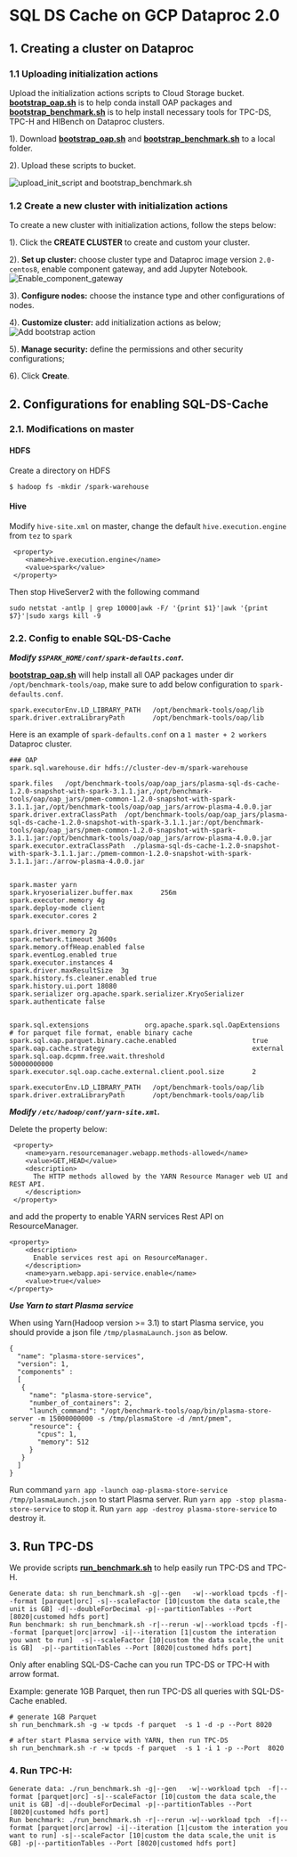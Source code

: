 # SQL DS Cache on GCP Dataproc 2.0

## 1. Creating a cluster on Dataproc

### 1.1 Uploading initialization actions

Upload the initialization actions scripts to Cloud Storage bucket. 
**[bootstrap_oap.sh](../integrations/oap/dataproc/bootstrap_oap.sh)** is to help conda install OAP packages and
**[bootstrap_benchmark.sh](../integrations/oap/dataproc/benchmark/bootstrap_benchmark.sh)** is to help install necessary tools for TPC-DS, TPC-H and HIBench on Dataproc clusters.
    
1). Download **[bootstrap_oap.sh](../integrations/oap/dataproc/bootstrap_oap.sh)** and **[bootstrap_benchmark.sh](../integrations/oap/dataproc/benchmark/bootstrap_benchmark.sh)** to a local folder.

2). Upload these scripts to bucket.

![upload_init_script and bootstrap_benchmark.sh](../integrations/oap/dataproc/imgs/upload_scripts_to_bucket.png)


### 1.2 Create a new cluster with initialization actions

To create a new cluster with initialization actions, follow the steps below:

1). Click the  **CREATE CLUSTER** to create and custom your cluster.

2). **Set up cluster:** choose cluster type and Dataproc image version `2.0-centos8`, enable component gateway, and add Jupyter Notebook.
![Enable_component_gateway](../integrations/oap/dataproc/imgs/component_gateway.png)

3). **Configure nodes:** choose the instance type and other configurations of nodes.

4). **Customize cluster:** add initialization actions as below;
![Add bootstrap action](../integrations/oap/dataproc/imgs/add_scripts.png)

5). **Manage security:** define the permissions and other security configurations;

6). Click **Create**. 

## 2. Configurations for enabling SQL-DS-Cache

### 2.1. Modifications on master

#### HDFS 

Create a directory on HDFS 
```
$ hadoop fs -mkdir /spark-warehouse
```

#### Hive 

Modify `hive-site.xml` on master, change the default `hive.execution.engine` from `tez` to `spark`

```
 <property>
    <name>hive.execution.engine</name>
    <value>spark</value>
 </property>
```

Then stop HiveServer2 with the following command  

```
sudo netstat -antlp | grep 10000|awk -F/ '{print $1}'|awk '{print $7}'|sudo xargs kill -9
```

### 2.2. Config to enable SQL-DS-Cache

***Modify `$SPARK_HOME/conf/spark-defaults.conf`.***

**[bootstrap_oap.sh](../integrations/oap/dataproc/bootstrap_oap.sh)** will help install all OAP packages under dir `/opt/benchmark-tools/oap`,
make sure to add below configuration to `spark-defaults.conf`.

```
spark.executorEnv.LD_LIBRARY_PATH   /opt/benchmark-tools/oap/lib
spark.driver.extraLibraryPath       /opt/benchmark-tools/oap/lib
```

Here is an example of `spark-defaults.conf` on a `1 master + 2 workers` Dataproc cluster.

```
### OAP
spark.sql.warehouse.dir hdfs://cluster-dev-m/spark-warehouse

spark.files   /opt/benchmark-tools/oap/oap_jars/plasma-sql-ds-cache-1.2.0-snapshot-with-spark-3.1.1.jar,/opt/benchmark-tools/oap/oap_jars/pmem-common-1.2.0-snapshot-with-spark-3.1.1.jar,/opt/benchmark-tools/oap/oap_jars/arrow-plasma-4.0.0.jar
spark.driver.extraClassPath  /opt/benchmark-tools/oap/oap_jars/plasma-sql-ds-cache-1.2.0-snapshot-with-spark-3.1.1.jar:/opt/benchmark-tools/oap/oap_jars/pmem-common-1.2.0-snapshot-with-spark-3.1.1.jar:/opt/benchmark-tools/oap/oap_jars/arrow-plasma-4.0.0.jar
spark.executor.extraClassPath  ./plasma-sql-ds-cache-1.2.0-snapshot-with-spark-3.1.1.jar:./pmem-common-1.2.0-snapshot-with-spark-3.1.1.jar:./arrow-plasma-4.0.0.jar


spark.master yarn
spark.kryoserializer.buffer.max       256m
spark.executor.memory 4g
spark.deploy-mode client
spark.executor.cores 2

spark.driver.memory 2g
spark.network.timeout 3600s
spark.memory.offHeap.enabled false
spark.eventLog.enabled true
spark.executor.instances 4
spark.driver.maxResultSize  3g
spark.history.fs.cleaner.enabled true
spark.history.ui.port 18080
spark.serializer org.apache.spark.serializer.KryoSerializer
spark.authenticate false


spark.sql.extensions              org.apache.spark.sql.OapExtensions
# for parquet file format, enable binary cache
spark.sql.oap.parquet.binary.cache.enabled                   true
spark.oap.cache.strategy                                     external
spark.sql.oap.dcpmm.free.wait.threshold                      50000000000
spark.executor.sql.oap.cache.external.client.pool.size       2

spark.executorEnv.LD_LIBRARY_PATH   /opt/benchmark-tools/oap/lib
spark.driver.extraLibraryPath       /opt/benchmark-tools/oap/lib
```

***Modify `/etc/hadoop/conf/yarn-site.xml`.***

Delete the property below:

```
 <property>
    <name>yarn.resourcemanager.webapp.methods-allowed</name>
    <value>GET,HEAD</value>
    <description>
      The HTTP methods allowed by the YARN Resource Manager web UI and REST API.
    </description>
 </property>
```
and add the property to enable YARN services Rest API on ResourceManager.

```
<property>
    <description>
      Enable services rest api on ResourceManager.
    </description>
    <name>yarn.webapp.api-service.enable</name>
    <value>true</value>
</property>
```

***Use Yarn to start Plasma service***

When using Yarn(Hadoop version >= 3.1) to start Plasma service, you should provide a json file `/tmp/plasmaLaunch.json` as below.

```
{
  "name": "plasma-store-services",
  "version": 1,
  "components" :
  [
   {
     "name": "plasma-store-service",
     "number_of_containers": 2,
     "launch_command": "/opt/benchmark-tools/oap/bin/plasma-store-server -m 15000000000 -s /tmp/plasmaStore -d /mnt/pmem",
     "resource": {
       "cpus": 1,
       "memory": 512
     }
   }
  ]
}

```
Run command `yarn app -launch oap-plasma-store-service /tmp/plasmaLaunch.json` to start Plasma server.
Run `yarn app -stop plasma-store-service` to stop it.
Run `yarn app -destroy plasma-store-service` to destroy it.



## 3. Run TPC-DS

We provide scripts **[run_benchmark.sh](../integrations/oap/dataproc/benchmark/run_benchmark.sh)** to help easily run TPC-DS and TPC-H.

```
Generate data: sh run_benchmark.sh -g|--gen   -w|--workload tpcds -f|--format [parquet|orc] -s|--scaleFactor [10|custom the data scale,the unit is GB] -d|--doubleForDecimal -p|--partitionTables --Port [8020|customed hdfs port]   
Run benchmark: sh run_benchmark.sh -r|--rerun -w|--workload tpcds -f|--format [parquet|orc|arrow] -i|--iteration [1|custom the interation you want to run]  -s|--scaleFactor [10|custom the data scale,the unit is GB]  -p|--partitionTables --Port [8020|customed hdfs port]   
```

Only after enabling SQL-DS-Cache can you run TPC-DS or TPC-H with arrow format.

Example: generate 1GB Parquet, then run TPC-DS all queries with SQL-DS-Cache enabled.

```
# generate 1GB Parquet 
sh run_benchmark.sh -g -w tpcds -f parquet  -s 1 -d -p --Port 8020

# after start Plasma service with YARN, then run TPC-DS
sh run_benchmark.sh -r -w tpcds -f parquet  -s 1 -i 1 -p --Port  8020

```

### 4. Run TPC-H:  
```
Generate data: ./run_benchmark.sh -g|--gen   -w|--workload tpch  -f|--format [parquet|orc] -s|--scaleFactor [10|custom the data scale,the unit is GB] -d|--doubleForDecimal -p|--partitionTables --Port [8020|customed hdfs port]  
Run benchmark: ./run_benchmark.sh -r|--rerun -w|--workload tpch  -f|--format [parquet|orc|arrow] -i|--iteration [1|custom the interation you want to run] -s|--scaleFactor [10|custom the data scale,the unit is GB] -p|--partitionTables --Port [8020|customed hdfs port] 
``` 
